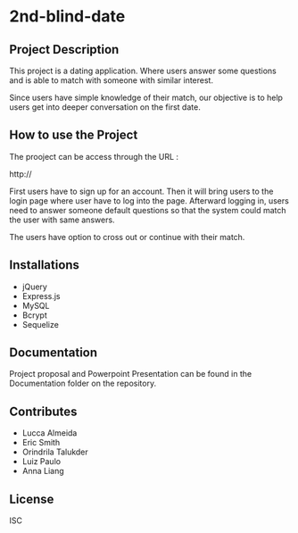 # 2nd-blind-date

## Project Description
This project is a dating application.  Where users answer some questions and is able to match with someone with similar interest.

Since users have simple knowledge of their match, our objective is to help users get into deeper conversation on the first date.

## How to use the Project
The prooject can be access through the URL :

http://

First users have to sign up for an account. Then it will bring users to the login page where user have to log into the page. Afterward logging in, users need to answer someone default questions so that the system could match the user with same answers.

The users have option to cross out or continue with their match. 

## Installations
* jQuery
* Express.js
* MySQL
* Bcrypt
* Sequelize


## Documentation
Project proposal and Powerpoint Presentation can be found in the Documentation folder on the repository.


## Contributes
* Lucca Almeida
* Eric Smith
* Orindrila Talukder
* Luiz Paulo
* Anna Liang

## License
ISC
